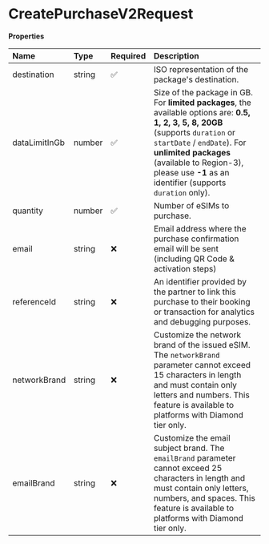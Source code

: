 # CreatePurchaseV2Request

**Properties**

| Name          | Type   | Required | Description                                                                                                                                                                                                                                                                       |
| :------------ | :----- | :------- | :-------------------------------------------------------------------------------------------------------------------------------------------------------------------------------------------------------------------------------------------------------------------------------- |
| destination   | string | ✅       | ISO representation of the package's destination.                                                                                                                                                                                                                                  |
| dataLimitInGb | number | ✅       | Size of the package in GB. For **limited packages**, the available options are: **0.5, 1, 2, 3, 5, 8, 20GB** (supports `duration` or `startDate` / `endDate`). For **unlimited packages** (available to Region-3), please use **-1** as an identifier (supports `duration` only). |
| quantity      | number | ✅       | Number of eSIMs to purchase.                                                                                                                                                                                                                                                      |
| email         | string | ❌       | Email address where the purchase confirmation email will be sent (including QR Code & activation steps)                                                                                                                                                                           |
| referenceId   | string | ❌       | An identifier provided by the partner to link this purchase to their booking or transaction for analytics and debugging purposes.                                                                                                                                                 |
| networkBrand  | string | ❌       | Customize the network brand of the issued eSIM. The `networkBrand` parameter cannot exceed 15 characters in length and must contain only letters and numbers. This feature is available to platforms with Diamond tier only.                                                      |
| emailBrand    | string | ❌       | Customize the email subject brand. The `emailBrand` parameter cannot exceed 25 characters in length and must contain only letters, numbers, and spaces. This feature is available to platforms with Diamond tier only.                                                            |
